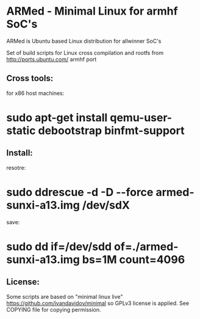 ARMed - Minimal Linux for armhf SoC's 
=====================================

ARMed is Ubuntu based Linux distribution for allwinner SoC's

Set of build scripts for Linux cross compilation and
rootfs from http://ports.ubuntu.com/ armhf port 

Cross tools:
------------
for x86 host machines:
# sudo apt-get install qemu-user-static debootstrap binfmt-support

Install:
--------
resotre:
# sudo ddrescue -d -D --force armed-sunxi-a13.img /dev/sdX
save:
# sudo dd if=/dev/sdd of=./armed-sunxi-a13.img bs=1M count=4096

License:
--------
Some scripts are based on "minimal linux live" https://github.com/ivandavidov/minimal so GPLv3 license is applied.
See COPYING file for copying permission.